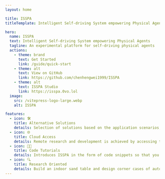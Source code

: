```yaml
---
layout: home

title: ISSPA
titleTemplate: Intelligent Self-driving System empowering Physical Agents

hero:
  name: ISSPA
  text: Intelligent Self-driving System empowering Physical Agents
  tagline: An experimental platform for self-driving physical agents
  actions:
    - theme: brand
      text: Get Started
      link: /guide/quick-start
    - theme: alt
      text: View on GitHub
      link: https://github.com/chenhengwei1999/ISSPA
    - theme: alt
      text: ISSPA Studio
      link: https://isspa.0vo.lol
  image:
    src: /vitepress-logo-large.webp
    alt: ISSPA

features:
  - icon: 🛠️
    title: Alternative Solutions
    details: Selection of solutions based on the application scenarios, such as grid maps or high-definition maps.
  - icon: 🌐
    title: Cloud Access
    details: Remote research and development is achieved by accessing the interior of the vehicle via a web page, while browsing visualization data such as point cloud maps.
  - icon: 👨‍💻
    title: Code Tutorials
    details: Introduces ISSPA in the form of code snippets so that you can use it easily.
  - icon: 🔍
    title: Research Oriented
    details: Build an indoor sand table and design corner cases of automated driving, such as lane line damage, to aid in research experiments.
---
```


<style>
:root {
  --vp-home-hero-name-color: transparent;
  /* --vp-home-hero-name-background: -webkit-linear-gradient(120deg, #bd34fe 30%, #41d1ff); */
  --vp-home-hero-name-background: -webkit-linear-gradient(315deg,#647eff 25%,#42d392);
  /* --vp-home-hero-image-background-image: linear-gradient(-45deg, #bd34fe 50%, #47caff 50%); */
  --vp-home-hero-image-background-image: linear-gradient(-45deg, #647eff 50%,  #42d392 50%);
  --vp-home-hero-image-filter: blur(44px);
}

@media (min-width: 640px) {
  :root {
    --vp-home-hero-image-filter: blur(56px);
  }
}

@media (min-width: 960px) {
  :root {
    --vp-home-hero-image-filter: blur(68px);
  }
}
</style>
